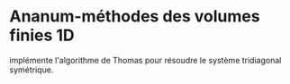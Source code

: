 # Ananum-méthodes des volumes finies 1D

implémente l'algorithme de Thomas pour résoudre le système tridiagonal symétrique.
